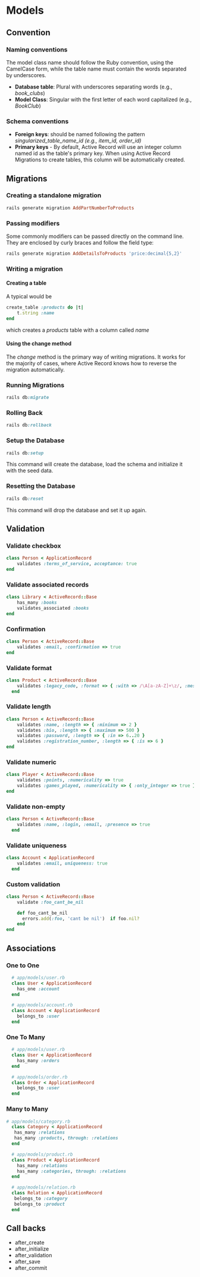 Models
======

## Convention

### Naming conventions

The model class name should follow the Ruby convention, using the CamelCase form, while the table name must contain the words separated by underscores.

 - **Database table**: Plural with underscores separating words (e.g., *book_clubs*)
 - **Model Class**: Singular with the first letter of each word capitalized (e.g., *BookClub*)

### Schema conventions

 - **Foreign keys**: should be named following the pattern *singularized_table_name_id (e.g., item_id, order_id)*
 - **Primary keys** - By default, Active Record will use an integer column named id as the table's primary key. When using Active Record Migrations to create tables, this column will be automatically created.

## Migrations

### Creating a standalone migration

```ruby
rails generate migration AddPartNumberToProducts
```

### Passing modifiers

Some commonly modifiers can be passed directly on the command line. They are enclosed by curly braces and follow the field type:

```ruby
rails generate migration AddDetailsToProducts 'price:decimal{5,2}'
```

### Writing a migration

#### Creating a table

A typical would be

```ruby
create_table :products do |t|
    t.string :name
end
```

which creates a *products* table with a column called *name*

#### Using the change method

The *change* method is the primary way of writing migrations. It works for the majority of cases, where Active Record knows how to reverse the migration automatically.

### Running Migrations

```ruby
rails db:migrate
```

### Rolling Back

```ruby
rails db:rollback
```

### Setup the Database

```ruby
rails db:setup
```

This command will create the database, load the schema and initialize it with the seed data.

### Resetting the Database

```ruby
rails db:reset
```

This command will drop the database and set it up again.

## Validation

### Validate checkbox

```ruby
class Person < ApplicationRecord
    validates :terms_of_service, acceptance: true
end
```
### Validate associated records

```ruby
class Library < ActiveRecord::Base
    has_many :books
    validates_associated :books
end
```

### Confirmation

```ruby
class Person < ActiveRecord::Base
    validates :email, :confirmation => true
end
```

### Validate format

```ruby
class Product < ActiveRecord::Base
    validates :legacy_code, :format => { :with => /\A[a-zA-Z]+\z/, :message => "Only letters allowed" }
  end
```
### Validate length

```ruby
class Person < ActiveRecord::Base
    validates :name, :length => { :minimum => 2 }
    validates :bio, :length => { :maximum => 500 }
    validates :password, :length => { :in => 6..20 }
    validates :registration_number, :length => { :is => 6 }
end
```
### Validate numeric

```ruby
class Player < ActiveRecord::Base
    validates :points, :numericality => true
    validates :games_played, :numericality => { :only_integer => true }
end
```

### Validate non-empty

```ruby
class Person < ActiveRecord::Base
    validates :name, :login, :email, :presence => true
  end
```

### Validate uniqueness

```ruby
class Account < ApplicationRecord
    validates :email, uniqueness: true
  end
```

### Custom validation

```ruby
class Person < ActiveRecord::Base
    validate :foo_cant_be_nil

    def foo_cant_be_nil
      errors.add(:foo, 'cant be nil')  if foo.nil?
    end
end
```

## Associations

### One to One

```ruby
  # app/models/user.rb
  class User < ApplicationRecord
    has_one :account
  end

  # app/models/account.rb
  class Account < ApplicationRecord
    belongs_to :user
  end
```

### One To Many

```ruby
  # app/models/user.rb
  class User < ApplicationRecord
    has_many :orders
  end

  # app/models/order.rb
  class Order < ApplicationRecord
    belongs_to :user
  end
```

### Many to Many

```ruby
# app/models/category.rb
  class Category < ApplicationRecord
   has_many :relations
   has_many :products, through: :relations
  end

  # app/models/product.rb
  class Product < ApplicationRecord
    has_many :relations
    has_many :categories, through: :relations
  end

  # app/models/relation.rb
  class Relation < ApplicationRecord
   belongs_to :category
   belongs_to :product
  end
```

## Call backs

* after_create
* after_initialize
* after_validation
* after_save
* after_commit
